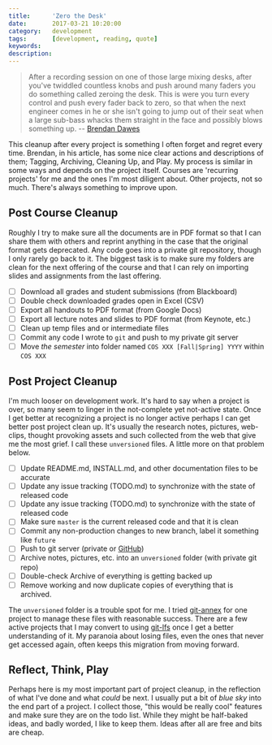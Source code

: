 ```yaml
---
title: 		'Zero the Desk'
date: 		2017-03-21 10:20:00
category:	development
tags: 		[development, reading, quote]
keywords:
description:
---
```


> After a recording session on one of those large mixing desks, after you've twiddled countless knobs and push around many faders you do something called zeroing the desk. This is were you turn every control and push every fader back to zero, so that when the next engineer comes in he or she isn't going to jump out of their seat when a large sub-bass whacks them straight in the face and possibly blows something up. -- [Brendan Dawes](https://superyesmore.com/zeroing-the-desk-3a166215eee0758e9e84d1b76eacdf7f)

This cleanup after every project is something I often forget and regret every time. Brendan, in 
his article, has some nice clear actions and descriptions of them; Tagging, Archiving, Cleaning Up, and Play. My process is similar in some ways and depends on the project itself. Courses are 'recurring projects' for me and the ones I'm most diligent about. Other projects, not so much. There's always something to improve upon.

## Post Course Cleanup

Roughly I try to make sure all the documents are in PDF format so that I can share them with others and reprint anything in the case that the original format gets deprecated. Any code goes into a private git repository, though I only rarely go back to it. The biggest task is to make sure my folders are clean for the next offering of the course and that I can rely on importing slides and assignments from the last offering.

- [ ] Download all grades and student submissions (from Blackboard)
- [ ] Double check downloaded grades open in Excel (CSV)
- [ ] Export all handouts to PDF format (from Google Docs)
- [ ] Export all lecture notes and slides to PDF format (from Keynote, etc.)
- [ ] Clean up temp files and or intermediate files
- [ ] Commit any code I wrote to `git` and push to my private git server
- [ ] Move *the semester* into folder named `COS XXX [Fall|Spring] YYYY` within `COS XXX`

## Post Project Cleanup

I'm much looser on development work. It's hard to say when a project is over, so many seem to linger in the not-complete yet not-active state. Once I get better at recognizing a project is no longer active perhaps I can get better post project clean up. It's usually the research notes, pictures, web-clips, thought provoking assets and such collected from the web that give me the most grief. I call these `unversioned` files. A little more on that problem below.

- [ ] Update README.md, INSTALL.md, and other documentation files to be accurate
- [ ] Update any issue tracking (TODO.md) to synchronize with the state of released code
- [ ] Update any issue tracking (TODO.md) to synchronize with the state of released code
- [ ] Make sure `master` is the current released code and that it is clean
- [ ] Commit any non-production changes to new branch, label it something like `future`
- [ ] Push to git server (private or [GitHub](http://github.com))
- [ ] Archive notes, pictures, etc. into an `unversioned` folder (with private git repo)
- [ ] Double-check Archive of everything is getting backed up
- [ ] Remove working and now duplicate copies of everything that is archived.
	
The `unversioned` folder is a trouble spot for me. I tried [git-annex](https://git-annex.branchable.com) for one project to manage these files with reasonable success. There are a few active projects that I may convert to using [git-lfs](https://git-lfs.github.com) once I get a better understanding of it. My paranoia about losing files, even the ones that never get accessed again, often keeps this migration from moving forward.

## Reflect, Think, Play

Perhaps here is my most important part of project cleanup, in the reflection of what I've done and what *could* be next. I usually put a bit of *blue sky* into the end part of a project. I collect those, "this would be really cool" features and make sure they are on the todo list. While they might be half-baked ideas, and badly worded, I like to keep them. Ideas after all are free and bits are cheap.
